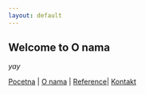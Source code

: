 ```yaml
---
layout: default
---
```


## Welcome to O nama

_yay_

[Pocetna](./index.md) | [O nama](#) | [Reference](./o-reference.md)| [Kontakt](./o-kontakt.md)
